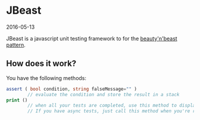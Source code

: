 JBeast
=================
2016-05-13



JBeast is a javascript unit testing framework to for the [beauty'n'beast pattern](https://github.com/lingtalfi/Dreamer/blob/master/UnitTesting/BeautyNBeast/pattern.beautyNBeast.eng.md).





How does it work?
--------------------

You have the following methods:


```php
assert ( bool condition, string falseMessage="" )
        // evaluate the condition and store the result in a stack
print ()
        // when all your tests are completed, use this method to display the [**test results string**](https://github.com/lingtalfi/Dreamer/blob/master/UnitTesting/BeautyNBeast/pattern.beautyNBeast.eng.md#bnb-protocol).
        // If you have async tests, just call this method when you're ready.
```





